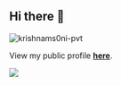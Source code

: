 ## Hi there 👋

<p align="left"> <img 
src="https://komarev.com/ghpvc/?username=krishnams0ni-pvt&label=Profile%20views&color=0e75b6&style=flat"
 alt="krishnams0ni-pvt" /> </p>
 
View my public profile [**here**](https://github.com/krishnams0ni).
 
![](https://github-readme-streak-stats.herokuapp.com/?user=krishnams0ni-pvt&theme=chartreuse-dark&hide_border=true)

<!--
**krishnams0ni-pvt/krishnams0ni-pvt** is a ✨ _special_ ✨ repository because its `README.md` (this file) appears on your GitHub profile.

Here are some ideas to get you started:

- 🔭 I’m currently working on ...
- 🌱 I’m currently learning ...
- 👯 I’m looking to collaborate on ...
- 🤔 I’m looking for help with ...
- 💬 Ask me about ...
- 📫 How to reach me: ...
- 😄 Pronouns: ...
- ⚡ Fun fact: ...
-->
